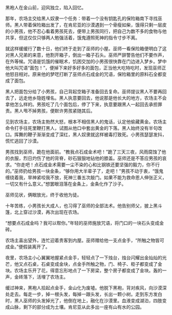 黑袍人在金山前，迎风独立，陷入回忆。

那年，农场主交给黑人奴隶一个任务：带着一个没有钥匙孔的保险箱南下寻找巫师。黑人带着保险箱出发了，在肯尼亚的沙漠遇到一个骨瘦如柴，饿得只剩一层皮的小男孩，他不忍心看着男孩死去，便带上男孩同行，把自己为数不多的食物与他共享，但这仅仅只够两人勉强活着，饿鬼遵照死神的指令寸步不离。


就这样缓缓行了数十日，他们终于走到了巫师的小屋。巫师一看保险箱便明白了这对黑人兄弟的来意，他割开箱子，倒出一箱子石头。巫师严辞警告他们不要作声，在外等候。咒语是饥饿的催眠术，饥困交加的小男孩很快靠在门边进入梦乡。梦中他大叫咒语“面包！”，便掉下来好多好多的面包，正当他大吃特吃时，发现巫师正他怒目相对。原来他的梦呓打断了巫师点石成金的咒语，保险箱里的原料石全都变成了面包。

黑人把面包分给了小男孩，自己背起空箱子准备回去复命。巫师提议黑人不要再回去了，远走他乡隐姓埋名。黑人执意要回去，他说那是他长大的地方，农场主不会拿他怎么样的。男孩吃了几个面包后，停了下来，执意要跟黑人一起回去承担罪责。黑人甩不掉男孩，便默许男孩紧随其后。

见到农场主，农场主勃然大怒，根本不相信黑人的鬼话，认定他偷藏黄金。农场主命令打手往死里鞭打黑人，试图从他口中套出黄金的下落。黑人始终没有半句改口。挥舞的鞭子渐渐变成了深红，黑人奴隶就这样被毒打致死。小男孩瑟瑟发抖，慌忙逃回了沙漠。

男孩找到巫师，跪在他面前。“教我点石成金术吧！”跪了三天三夜，风雨腐蚀了他的衣服，烈日灼伤了他的背脊，砂石狠狠地钻他的膝盖。巫师还是不答应男孩的哀求。“你走吧！点石成金术需要一尘不染的心和比钢铁还要坚强的毅力，你不行的。”巫师扔给男孩一块金条，“够你用大半辈子了，走吧！”男孩不动于衷，“饿鬼缠绕着我，旱神紧咬我不放，死神三番五次敲门。如果不能为救命恩人伸张正义，一切又有什么意义。”想罢眼泪落在金条上，金条化作了沙子。

巫师见状，俩眼放光，终于收他为徒。

十年苦练，小男孩长大成人，也习得了巫师的全部法术。他告别师父，披上黑斗篷，北上穿过沙漠，再次出现在农场。

“想要点石成金吗？我可以帮你。”年轻的巫师施放咒语，将门口的一块石头变成金砖。

农场主喜出望外，连忙迎着贵客到内屋。巫师赠给他一支点金手，“所触之物皆可成金。”便假装离开了。

夜里，农场主小心翼翼地握紧点金手，轻轻点了一下烛台，烛台闪耀出金灿灿的光芒，他又点石桌，石桌变成金块，点金手所触之物，门、椅子、柜子都变成了金块。农场主乐开了花，得意忘形地点了一下房梁，整个房子都变成了金块。轰的一声，金砖落下，活埋了农场主。

缓过神来，黑袍人拾起点金手，金山化为废墟。他脱下黑袍，背对疾风，向沙漠深处走去。每走一步，掉一根头发，每掉一跟头发，长出一颗小树。走到东方发白时，黑人巫师的头发掉光了，他倒在地上，融化在沙漠里。血液变成湖泊，四肢变成山脉，剩下的部分成为土壤。肯尼亚从此多出一座有山有水的公园。
